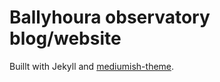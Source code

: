 # Ballyhoura observatory blog/website

Buillt with Jekyll and [mediumish-theme](https://github.com/wowthemesnet/mediumish-theme-jekyll).
